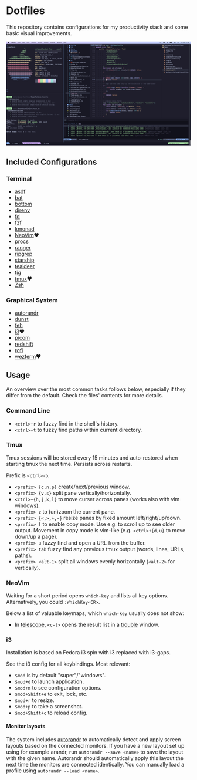 # Dotfiles

This repository contains configurations for my productivity stack and some basic visual improvements.

[![Screenshot NeoVim 2023](./resources/2023_neovim.jpg)](https://github.com/schemar/dotfiles/raw/main/resources/2023_neovim.png)


## Included Configurations

### Terminal

* [asdf](https://github.com/asdf-vm/asdf)
* [bat](https://github.com/sharkdp/bat)
* [bottom](https://github.com/ClementTsang/bottom)
* [direnv](https://github.com/direnv/direnv)
* [fd](https://github.com/sharkdp/fd)
* [fzf](https://github.com/junegunn/fzf)
* [kmonad](https://github.com/david-janssen/kmonad)
* [NeoVim](https://github.com/neovim/neovim)❤️
* [procs](https://github.com/dalance/procs)
* [ranger](https://github.com/ranger/ranger)
* [ripgrep](https://github.com/BurntSushi/ripgrep)
* [starship](https://github.com/starship/starship)
* [tealdeer](https://github.com/dbrgn/tealdeer)
* [tig](https://github.com/jonas/tig)
* [tmux](https://github.com/tmux/tmux)❤️
* [Zsh](https://www.zsh.org/)

### Graphical System

* [autorandr](https://github.com/phillipberndt/autorandr)
* [dunst](https://github.com/dunst-project/dunst)
* [feh](https://github.com/derf/feh)
* [i3](https://github.com/i3/i3)❤️
* [picom](https://github.com/yshui/picom)
* [redshift](https://github.com/jonls/redshift)
* [rofi](https://github.com/davatorium/rofi)
* [wezterm](https://github.com/wez/wezterm)❤️

## Usage

An overview over the most common tasks follows below,
especially if they differ from the default.
Check the files' contents for more details.

### Command Line

* `<ctrl>+r` to fuzzy find in the shell's history.
* `<ctrl>+t` to fuzzy find paths within current directory.

### Tmux

Tmux sessions will be stored every 15 minutes and auto-restored when starting tmux the next time.
Persists across restarts.

Prefix is `<ctrl>-b`.

* `<prefix> {c,n,p}` create/next/previous window.
* `<prefix> {v,s}` split pane vertically/horizontally.
* `<ctrl>+{h,j,k,l}` to move curser across panes (works also with vim windows).
* `<prefix> z` to (un)zoom the current pane.
* `<prefix> {<,>,+,-}` resize panes by fixed amount left/right/up/down.
* `<prefix> [` to enable copy mode. Use e.g. to scroll up to see older output.
   Movement in copy mode is vim-like (e.g. `<ctrl>+{d,u}` to move down/up a page).
* `<prefix> u` fuzzy find and open a URL from the buffer.
* `<prefix> tab` fuzzy find any previous tmux output (words, lines, URLs, paths).
* `<prefix> <alt-1>` split all windows evenly horizontally (`<alt-2>` for vertically).

### NeoVim

Waiting for a short period opens `which-key` and lists all key options.
Alternatively, you could `:WhichKey<CR>`.

Below a list of valuable keymaps, which `which-key` usually does not show:

* In [telescope](https://github.com/nvim-telescope/telescope.nvim), `<c-t>` opens the result list in a [trouble](https://github.com/folke/trouble.nvim) window.

### i3

Installation is based on Fedora i3 spin with i3 replaced with i3-gaps.

See the i3 config for all keybindings. Most relevant:

* `$mod` is by default "super"/"windows".
* `$mod+d` to launch application.
* `$mod+m` to see configuration options.
* `$mod+Shift+e` to exit, lock, etc.
* `$mod+r` to resize.
* `$mod+p` to take a screenshot.
* `$mod+Shift+c` to reload config.

#### Monitor layouts

The system includes [autorandr](https://github.com/phillipberndt/autorandr) to automatically detect and apply screen layouts based on the connected monitors.
If you have a new layout set up using for example arandr, run `autorandr --save <name>` to save the layout with the given name.
Autorandr should automatically apply this layout the next time the monitors are connected identically.
You can manually load a profile using `autorandr --load <name>`.
